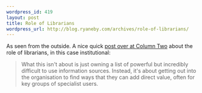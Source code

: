 ```yaml
--- 
wordpress_id: 419
layout: post
title: Role of Librarians
wordpress_url: http://blog.ryaneby.com/archives/role-of-librarians/
---
```

As seen from the outside. A nice quick <a href="http://www.steptwo.com.au/columntwo/archives/002285.html">post over at Column Two</a> about the role of librarians, in this case institutional:

<blockquote>What this isn't about is just owning a list of powerful but incredibly difficult to use information sources. Instead, it's about getting out into the organisation to find ways that they can add direct value, often for key groups of specialist users.</blockquote>
